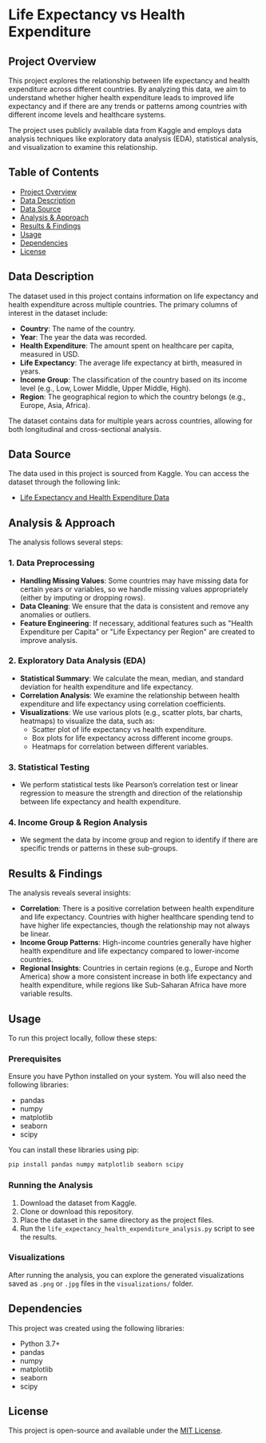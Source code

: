 # Life Expectancy vs Health Expenditure

## Project Overview

This project explores the relationship between life expectancy and health expenditure across different countries. By analyzing this data, we aim to understand whether higher health expenditure leads to improved life expectancy and if there are any trends or patterns among countries with different income levels and healthcare systems.

The project uses publicly available data from Kaggle and employs data analysis techniques like exploratory data analysis (EDA), statistical analysis, and visualization to examine this relationship.

## Table of Contents
- [Project Overview](#project-overview)
- [Data Description](#data-description)
- [Data Source](#data-source)
- [Analysis & Approach](#analysis--approach)
- [Results & Findings](#results--findings)
- [Usage](#usage)
- [Dependencies](#dependencies)
- [License](#license)

## Data Description

The dataset used in this project contains information on life expectancy and health expenditure across multiple countries. The primary columns of interest in the dataset include:

- **Country**: The name of the country.
- **Year**: The year the data was recorded.
- **Health Expenditure**: The amount spent on healthcare per capita, measured in USD.
- **Life Expectancy**: The average life expectancy at birth, measured in years.
- **Income Group**: The classification of the country based on its income level (e.g., Low, Lower Middle, Upper Middle, High).
- **Region**: The geographical region to which the country belongs (e.g., Europe, Asia, Africa).

The dataset contains data for multiple years across countries, allowing for both longitudinal and cross-sectional analysis.

## Data Source

The data used in this project is sourced from Kaggle. You can access the dataset through the following link:

- [Life Expectancy and Health Expenditure Data](https://www.kaggle.com/datasets/kumarajarshi/life-expectancy-and-health-expenditure)

## Analysis & Approach

The analysis follows several steps:

### 1. Data Preprocessing
- **Handling Missing Values**: Some countries may have missing data for certain years or variables, so we handle missing values appropriately (either by imputing or dropping rows).
- **Data Cleaning**: We ensure that the data is consistent and remove any anomalies or outliers.
- **Feature Engineering**: If necessary, additional features such as "Health Expenditure per Capita" or "Life Expectancy per Region" are created to improve analysis.

### 2. Exploratory Data Analysis (EDA)
- **Statistical Summary**: We calculate the mean, median, and standard deviation for health expenditure and life expectancy.
- **Correlation Analysis**: We examine the relationship between health expenditure and life expectancy using correlation coefficients.
- **Visualizations**: We use various plots (e.g., scatter plots, bar charts, heatmaps) to visualize the data, such as:
  - Scatter plot of life expectancy vs health expenditure.
  - Box plots for life expectancy across different income groups.
  - Heatmaps for correlation between different variables.

### 3. Statistical Testing
- We perform statistical tests like Pearson’s correlation test or linear regression to measure the strength and direction of the relationship between life expectancy and health expenditure.

### 4. Income Group & Region Analysis
- We segment the data by income group and region to identify if there are specific trends or patterns in these sub-groups.

## Results & Findings

The analysis reveals several insights:

- **Correlation**: There is a positive correlation between health expenditure and life expectancy. Countries with higher healthcare spending tend to have higher life expectancies, though the relationship may not always be linear.
- **Income Group Patterns**: High-income countries generally have higher health expenditure and life expectancy compared to lower-income countries.
- **Regional Insights**: Countries in certain regions (e.g., Europe and North America) show a more consistent increase in both life expectancy and health expenditure, while regions like Sub-Saharan Africa have more variable results.

## Usage

To run this project locally, follow these steps:

### Prerequisites
Ensure you have Python installed on your system. You will also need the following libraries:
- pandas
- numpy
- matplotlib
- seaborn
- scipy

You can install these libraries using pip:

```bash
pip install pandas numpy matplotlib seaborn scipy
```

### Running the Analysis
1. Download the dataset from Kaggle.
2. Clone or download this repository.
3. Place the dataset in the same directory as the project files.
4. Run the `life_expectancy_health_expenditure_analysis.py` script to see the results.

### Visualizations
After running the analysis, you can explore the generated visualizations saved as `.png` or `.jpg` files in the `visualizations/` folder.

## Dependencies

This project was created using the following libraries:
- Python 3.7+
- pandas
- numpy
- matplotlib
- seaborn
- scipy


## License

This project is open-source and available under the [MIT License](LICENSE).

